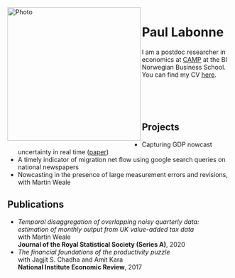 <img align="left" width="300" alt="Photo" src="https://user-images.githubusercontent.com/89748060/136673521-2d338f5d-c27a-48a3-9402-3e892ec9658d.png">

# Paul Labonne
I am a postdoc researcher in economics at [CAMP](https://www.bi.edu/research/research-centres/centre-of-applied-macroeconomics-and-commodity-prices/) at the BI Norwegian Business School. You can find my CV [here](https://github.com/paullabonne/paullabonne.github.io/blob/main/Files/CV.pdf).
<br /><br /><br /><br /><br />

## Projects

- Capturing GDP nowcast uncertainty in real time ([paper](https://arxiv.org/abs/2012.02601))
- A timely indicator of migration net flow using google search queries on national newspapers
- Nowcasting in the presence of large measurement errors and revisions, with Martin Weale

## Publications

- *Temporal disaggregation of overlapping noisy quarterly data: estimation of monthly output from UK value-added tax data*<br/>
with Martin Weale<br/>
**Journal of the Royal Statistical Society (Series A)**, 2020
- *The financial foundations of the productivity puzzle*<br/>
with Jagjit S. Chadha and Amit Kara<br/>
**National Institute Economic Review**, 2017
